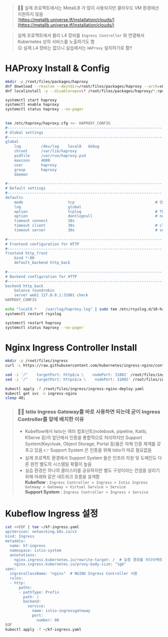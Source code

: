 > 🤦‍♂️ 실제 프로젝트에서는 MetalLB 가 많이 사용되지만 클라우드 VM 환경에선 지원하지 않음  
> [https://metallb.universe.tf/installation/clouds/](https://metallb.universe.tf/installation/clouds/)

> 실제 프로젝트에서 물리 L4 장비를 `Ingress Controller` 와 연결해서 Kubernetes 상의 서비스를 노출하기도 함  
> 😉 실제 L4 장비는 없으니 실습에서는 `HAProxy` 설치하기로 함!!

# HAProxy Install & Config

```bash
mkdir -p /root/files/packages/haproxy
dnf download --resolve --destdir=/root/files/packages/haproxy --arch=x86_64 haproxy
dnf localinstall -y --disablerepo=\* /root/files/packages/haproxy/*.rpm

systemctl start haproxy
systemctl enable haproxy
systemctl status haproxy --no-pager
 
 
tee /etc/haproxy/haproxy.cfg <<- HAPROXY_CONFIG
#---------------------------------------------------------------------
# Global settings
#---------------------------------------------------------------------
global
    log         /dev/log    local0   debug
    chroot      /var/lib/haproxy
    pidfile     /var/run/haproxy.pid
    maxconn     4000
    user        haproxy
    group       haproxy
    daemon
 
#---------------------------------------------------------------------
# Default settings
#---------------------------------------------------------------------
defaults
    mode                    tcp                                    # 인스턴스가 처리할 프로토콜
    log                     global
    option                  tcplog                                 # TCP 로그 포맷 사용
    option                  dontlognull                            # null connection(health check용 connection)에 대한 로깅 활성화
    timeout connect         10s
    timeout client          30s                                    # client와의 연결 최대 유지 시간
    timeout server          30s                                    # server와의 연결 최대 유지 시간
 
#---------------------------------------------------------------------
# Frontend configuration for HTTP
#---------------------------------------------------------------------
frontend http_front
    bind *:80
    default_backend http_back
 
#---------------------------------------------------------------------
# Backend configuration for HTTP
#---------------------------------------------------------------------
backend http_back
    balance roundrobin
    server web1 127.0.0.1:31001 check
HAPROXY_CONFIG
 
echo "local0.*    /var/log/haproxy.log" | sudo tee /etc/rsyslog.d/10-haproxy.conf
systemctl restart rsyslog

systemctl restart haproxy
systemctl status haproxy --no-pager
```

# Nginx Ingress Controller Install

```bash
mkdir -p /root/files/ingress
curl -L https://raw.githubusercontent.com/kubernetes/ingress-nginx/controller-v1.11.3/deploy/static/provider/baremetal/deploy.yaml -o /root/files/ingress/ingress-nginx-deploy.yaml
 
sed -i '/^    targetPort: http$/a \    nodePort: 31001' /root/files/ingress/ingress-nginx-deploy.yaml
sed -i '/^    targetPort: https$/a \    nodePort: 31002' /root/files/ingress/ingress-nginx-deploy.yaml
 
kubectl apply -f /root/files/ingress/ingress-nginx-deploy.yaml
kubectl get svc -n ingress-nginx
sleep 40;
```



> ### 🤷‍♂️ Istio Ingress Gateway를 바로 사용하면 되는데 굳이 Ingress Controller를 앞에 배치한 이유  
> - Kubeflow에서 Istio는 여러 컴포넌트(notebook, pipeline, Katib, KServe 등)의 앞단에서 인증을 통합적으로 처리하지만 Support System(Keycloak, Object Storage, Portal 등)들은 자체 인증 체계를 갖추고 있음 👉 Support System 은 인증을 위해 Istio가 따로 필요없음
> - 실제 프로젝트 환경에서 Support System 들은 인프라 자원 및 도메인도 다른 완전 별도의 시스템일 확률이 높음
> - 실습 환경은 하나의 클러스터를 공유하지만 별도 구성이라는 컨셉을 살리기 위해 아래와 같은 네트워크 흐름을 설계함  
> **Kubeflow** : `Ingress Controller > Ingress > Istio Ingress Gateway > Gateway > Virtual Service > Service`  
> **Support System** : `Ingress Controller > Ingress > Service`



# Kubeflow Ingress 설정 

```bash
cat <<EOF | tee ~/kf-ingress.yaml
apiVersion: networking.k8s.io/v1
kind: Ingress
metadata:
  name: kf-ingress
  namespace: istio-system
  annotations:
    nginx.ingress.kubernetes.io/rewrite-target: /  # 요청 경로를 리다이렉트
    nginx.ingress.kubernetes.io/proxy-body-size: "1gb"    
spec:
  ingressClassName: "nginx"  # NGINX Ingress Controller 사용
  rules:
  - http:
      paths:
      - pathType: Prefix
        path: /
        backend:
          service:
            name: istio-ingressgateway
            port:
              number: 80
EOF
kubectl apply -f ~/kf-ingress.yaml
```
